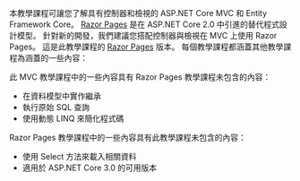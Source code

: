 本教學課程可讓您了解具有控制器和檢視的 ASP.NET Core MVC 和 Entity Framework Core。 [Razor Pages](xref:razor-pages/index) 是在 ASP.NET Core 2.0 中引進的替代程式設計模型。 針對新的開發，我們建議您搭配控制器與檢視在 MVC 上使用 Razor Pages。 這是此教學課程的 [Razor Pages](xref:data/ef-rp/intro) 版本。 每個教學課程都涵蓋其他教學課程為涵蓋的一些內容：

此 MVC 教學課程中的一些內容具有 Razor Pages 教學課程未包含的內容：

* 在資料模型中實作繼承
* 執行原始 SQL 查詢
* 使用動態 LINQ 來簡化程式碼
 
Razor Pages 教學課程中的一些內容具有此教學課程未包含的內容：

* 使用 Select 方法來載入相關資料
* 適用於 ASP.NET Core 3.0 的可用版本
